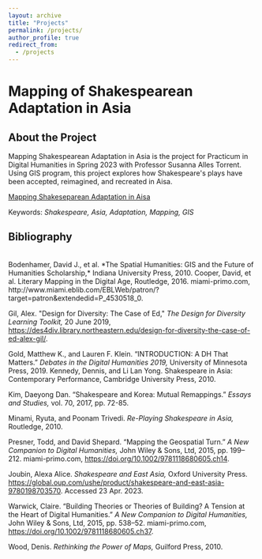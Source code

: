 ```yaml
---
layout: archive
title: "Projects"
permalink: /projects/
author_profile: true
redirect_from:
  - /projects
---
```


# Mapping of Shakespearean Adaptation in Asia

## About the Project
Mapping Shakespearean Adaptation in Asia is the project for Practicum in Digital Humanities in Spring 2023 with Professor Susanna Alles Torrent. Using GIS program, this project explores how Shakespeare's plays have been accepted, reimagined, and recreated in Aisa.

[Mapping Shakeseparean Adaptation in Aisa](https://austraea.github.io/Mapping/)

Keywords: *Shakespeare, Asia, Adaptation, Mapping, GIS*


## Bibliography
</br>
Bodenhamer, David J., et al. *The Spatial Humanities: GIS and the Future of Humanities Scholarship,* Indiana University Press, 2010.
Cooper, David, et al. Literary Mapping in the Digital Age, Routledge, 2016. miami-primo.com, http://www.miami.eblib.com/EBLWeb/patron/?target=patron&extendedid=P_4530518_0.
</br>

Gil, Alex. "Design for Diversity: The Case of Ed," *The Design for Diversity Learning Toolkit,* 20 June 2019, https://des4div.library.northeastern.edu/design-for-diversity-the-case-of-ed-alex-gil/.
</br>

Gold, Matthew K., and Lauren F. Klein. “INTRODUCTION: A DH That Matters.” *Debates in the Digital Humanities 2019,* University of Minnesota Press, 2019.
Kennedy, Dennis, and Li Lan Yong. Shakespeare in Asia: Contemporary Performance, Cambridge University Press, 2010.
</br>

Kim, Daeyong Dan. “Shakespeare and Korea: Mutual Remappings.” *Essays and Studies,* vol. 70, 2017, pp. 72-85.
</br>

Minami, Ryuta, and Poonam Trivedi. *Re-Playing Shakespeare in Asia,* Routledge, 2010.
</br>

Presner, Todd, and David Shepard. “Mapping the Geospatial Turn.” *A New Companion to Digital Humanities,* John Wiley & Sons, Ltd, 2015, pp. 199–212. miami-primo.com, https://doi.org/10.1002/9781118680605.ch14.
</br>

Joubin, Alexa Alice. *Shakespeare and East Asia,* Oxford University Press. https://global.oup.com/ushe/product/shakespeare-and-east-asia-9780198703570. Accessed 23 Apr. 2023.
</br>

Warwick, Claire. “Building Theories or Theories of Building? A Tension at the Heart of Digital Humanities.” *A New Companion to Digital Humanities,* John Wiley & Sons, Ltd, 2015, pp. 538–52. miami-primo.com, https://doi.org/10.1002/9781118680605.ch37.
</br>

Wood, Denis. *Rethinking the Power of Maps,* Guilford Press, 2010.
